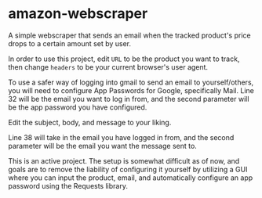 # amazon-webscraper
A simple webscraper that sends an email when the tracked product's price drops to a certain amount set by user. 

In order to use this project, edit ```URL``` to be the product you want to track, then change ```headers``` to be your current browser's user agent. 

To use a safer way of logging into gmail to send an email to yourself/others, you will need to configure App Passwords for Google, specifically Mail. Line 32 will be the email you want to log in from, and the second parameter will be the app password you have configured. 

Edit the subject, body, and message to your liking. 

Line 38 will take in the email you have logged in from, and the second parameter will be the email you want the message sent to. 

This is an active project. The setup is somewhat difficult as of now, and goals are to remove the liability of configuring it yourself by utilizing a GUI where you can input the product, email, and automatically configure an app password using the Requests library.
